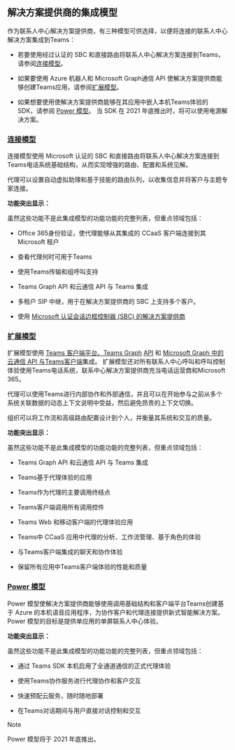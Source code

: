 ## <a name="integration-models-for-solution-providers"></a>解决方案提供商的集成模型

<a name="steps"></a>

作为联系人中心解决方案提供商，有三种模型可供选择，以便将连接的联系人中心解决方案集成到Teams：

- 若要使用经过认证的 SBC 和直接路由将联系人中心解决方案连接到Teams，请参阅[连接模型](?tabs=connect#steps)。

- 如果要使用 Azure 机器人和 Microsoft Graph通信 API 使解决方案提供商能够创建Teams应用，请参阅[扩展模型](?tabs=extend#steps)。

- 如果想要使用使解决方案提供商能够在其应用中嵌入本机Teams体验的 SDK，请参阅 [Power 模型](?tabs=power#steps)。 当 SDK 在 2021 年底推出时，将可以使用电源解决方案。

### <a name="the-connect-model"></a>[**连接模型**](#tab/connect)

连接模型使用 Microsoft 认证的 SBC 和直接路由将联系人中心解决方案连接到Teams电话系统基础结构，从而实现增强的路由、配置和系统见解。

代理可以设置自动虚拟助理和基于技能的路由队列，以收集信息并将客户与主题专家连接。

**功能突出显示：**

虽然这些功能不是此集成模型的功能功能的完整列表，但重点领域包括：

- Office 365身份验证，使代理能够从其集成的 CCaaS 客户端连接到其 Microsoft 租户

- 查看代理何时可用于Teams

- 使用Teams传输和组呼叫支持

- Teams Graph API 和云通信 API 与 Teams 集成

- 多租户 SIP 中继，用于在解决方案提供商的 SBC 上支持多个客户。

- 使用 [<span class="underline">Microsoft 认证会话边框控制器 (SBC) </span>的解决方案提供商](../direct-routing-border-controllers.md)

### <a name="the-extend-model"></a>[**扩展模型**](#tab/extend)

扩展模型使用 [Teams 客户端平台、Teams Graph](/microsoftteams/platform/overview) [API](/graph/api/resources/teams-api-overview) 和 [Microsoft Graph 中的云通信 API 与Teams客户端](/graph/api/resources/communications-api-overview)集成。 扩展模型还对所有联系人中心呼叫和呼叫控制体验使用Teams电话系统，联系中心解决方案提供商充当电话运营商和Microsoft 365。

代理可以使用Teams进行内部协作和外部通信，并且可以在开始参与之前从多个系统关联数据的动态上下文说明中受益，然后避免昂贵的上下文切换。

组织可以将工作流和高级路由配置设计到个人，并衡量其系统和交互的质量。

**功能突出显示：**

虽然这些功能不是此集成模型的功能功能的完整列表，但重点领域包括：

- Teams Graph API 和云通信 API 与 Teams 集成

- Teams基于代理体验的应用

- Teams作为代理的主要调用终结点

- Teams客户端调用所有调用控件

- Teams Web 和移动客户端的代理体验应用

- Teams中 CCaaS 应用中代理的分析、工作流管理、基于角色的体验

- 与Teams客户端集成的聊天和协作体验

- 保留所有应用中Teams客户端体验的性能和质量

### <a name="the-power-model"></a>[**Power 模型**](#tab/power)

Power 模型使解决方案提供商能够使用调用基础结构和客户端平台Teams创建基于 Azure 的本机语音应用程序，为协作客户和代理连接提供新式智能解决方案。 Power 模型的目标是提供单应用的单屏联系人中心体验。

**功能突出显示：**

虽然这些功能不是此集成模型的功能功能的完整列表，但重点领域包括：

- 通过 Teams SDK 本机启用了全通道通信的正式代理体验

- 使用Teams协作服务进行代理协作和客户交互

- 快速预配云服务，随时随地部署

- 在Teams对话期间与用户直接对话控制和交互

> [!NOTE]
> Power 模型将于 2021 年底推出。
